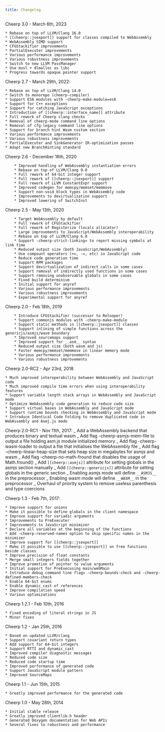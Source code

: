 ```yaml
---
title: Changelog
---
```


Cheerp 3.0 - March 6th, 2023

    * Rebase on top of LLVM/Clang 16.0
    * [[cheerp::jsexport]] support for classes compiled to WebAssembly
    * WebAssembly SIMD support
    * CFGStackifier improvements
    * PartialExecuter improvements
    * Various performance improvements
    * Various robustness improvements
    * Switch to new LLVM PassManager
    * Use musl + dlmalloc as libc
    * Progress towards opaque pointer support

Cheerp 2.7 - March 29th, 2022:

    * Rebase on top of LLVM/Clang 14.0
    * Switch to monorepo (cheerp-compiler)
    * Support ES6 modules with -cheerp-make-module=es6
    * Support for C++ exceptions
    * Support for catching JavaScript exceptions
    * Introduction of [[cheerp::interface_name]] attribute
    * Full rework of Cheerp clang checks
    * Removal of cheerp-mode command line options
    * Removal of cfg-legacy command line options
    * Support for branch hint Wasm custom section
    * Various performance improvements
    * Various robustness improvements
    * PartialExecuter and SinkGenerator IR-optimization passes
    * Adopt new BranchHinting standard

Cheerp 2.6 - December 16th, 2020

        * Improved handling of WebAssembly instantiation errors
        * Rebase on top of LLVM/Clang 9.0
        * Full rework of 64-bit integer support
        * Full rework of [[cheerp::jsexport]] support
        * Full rework of LLVM ConstantExpr support
        * Improved codegen for memcpy/memset/memmove
        * Support non-void block types in WebAssembly code
        * Improvements to devirtualization support
        * Improved lowering of SwitchInst

Cheerp 2.5 - May 13th, 2020

        * Target WebAssembly by default
        * Full rework of CFGStackifier
        * Full rework of Registerize (locals allocator)
        * Large improvements to JavaScript/WebAssembly interoperability
        * Rebase on top of LLVM/Clang 6.0
        * Support -cheerp-strict-linking= to report missing symbols at link time
        * Reduced output size (both JavaScript/WebAssembly)
        * Use compount operators (+=, -=, etc) in JavaScript code
        * Reduce code generation time
        * Support RPM packages
        * Support devirtualization of indirect calls in some cases
        * Support removal of indirectly used functions in some cases
        * Support removing unobservable globals in some cases
        * Fixed build determinism
        * Initial support for anyref
        * Various performance improvements
        * Various robustness improvements
        * Experimental support for anyref

Cheerp 2.0 - Feb 18th, 2019

        * Introduce CFGStackifier (successor to Relooper)
        * Support commonjs modules with -cheerp-make-module
        * Support static methods in [[cheerp::jsexport]] classes
        * Support inlining of simple functions across the genericjs/asmjs/wasm boundary
        * Improved sourcemaps support
        * Improved support for __asm__ syntax
        * Reduced output size (both wasm and js)
        * Faster memcpy/memset/memmove in linear memory mode
        * Various performance improvements
        * Various robustness improvements

Cheerp 2.0-RC2 - Apr 23rd, 2018

    * Much improved interoperability between WebAssembly and JavaScript code
    * Much improved compile time errors when using interoperability features
    * Support variable length stack arrays in WebAssembly and JavaScript mode
    * Optimize WebAssembly code generation to reduce code size
    * Support virtual bases in WebAssembly and JavaScript mode
    * Support runtime bounds checking in WebAssembly and JavaScript mode
    * Introduce Identical Code Folding to remove duplicated code in WebAssembly and Asmj.js mode

Cheerp 2.0-RC1 - Nov 11th, 2017:
_ Add a WebAssembly backend that produces binary and textual wasm
_ Add flag -cheerp-asmjs-mem-file to output a file holding asm.js module initialized memory
_ Add flag -cheerp-wasm-loader to output a file that initialises the WebAssembly file
_ Add flag -cheerp-linear-heap-size that sets heap size in megabytes for asmjs and wasm
_ Add flag -cheerp-no-math-fround that disables the usage of Math.fround()
_ Add `[[cheerp::asmjs]]` attribute for setting globals in the asmjs section manually
_ Add `[[cheerp::genericjs]]` attribute for setting globals in the generic section
_ Enabling asmjs mode will define `__ASMJS__` in the preprocessor
_ Enabling wasm mode will define `__WASM__` in the preprocessor
_ Overhaul of priority system to remove useless parenthesis and type coercions

Cheerp 1.3 - Feb 7th, 2017:

    * Improve support for unions
    * Make it possible to define globals in the client namespace
    * Improve support for variadic arguments
    * Improvements to PreExecuter
    * Improvements to JavaScript minimizer
    * Declare all variables at the beginning of the functions
    * Add -cheerp-reserved-names option to skip specific names in the minimizer
    * Improve support for [[cheerp::jsexport]]
    * Make it possible to use [[cheerp::jsexport]] on free functions beside classes
    * Improve precision of float constants
    * Merge small integers fields together
    * Improve promotion of pointer to value arguments
    * Initial support for PreExecusing main/webMain
    * Introduce debug command line flags -cheerp-bounds-check and -cheerp-defined-members-check
    * Enable 64-bit enums
    * Enable dynamic_cast of references
    * Improve compilation speed
    * Various optimizations

Cheerp 1.2.1 - Feb 10th, 2016

    * Fixed encoding of literal strings in JS
    * Minor fixes

Cheerp 1.2 - Jan 25th, 2016

    * Based on updated LLVM/clang
    * Support covariant return types
    * Add support for 64-bit integers
    * Support RTTI and dynamic_cast
    * Improved compiler diagnostic messages
    * Reduced code size
    * Reduced code startup time
    * Improved performance of generated code
    * Support JavaScript module pattern
    * Improved SourceMaps

Cheerp 1.1 - Jun 15th, 2015

    * Greatly improved performance for the generated code

Cheerp 1.0 - May 28th, 2014

    * Initial stable release
    * Greatly improved clientlib.h header
    * Generated Doxygen documentation for Web APIs
    * Several fixes to robustness and performance
